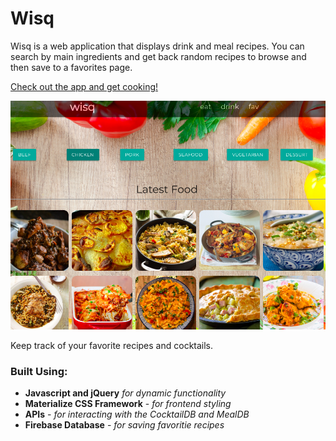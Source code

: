 # Wisq
Wisq is a web application that displays drink and meal recipes. You can search by main ingredients and get back random recipes to browse and then save to a favorites page. 

[Check out the app and get cooking!](https://mwomack117.github.io/Group-project-1/)

![pic cutting board](https://github.com/mwomack117/Group-project-1/blob/master/assets/images/screenshot.png)

Keep track of your favorite recipes and cocktails.

### Built Using: 
  * **Javascript and jQuery** *for dynamic functionality*
  * **Materialize CSS Framework** - *for frontend styling* 
  * **APIs** - *for interacting with the CocktailDB and MealDB*
  * **Firebase Database** - *for saving favoritie recipes*
